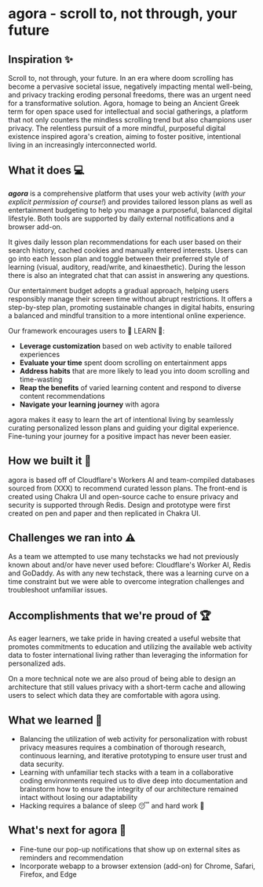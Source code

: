 # agora - scroll to, not through, your future

## Inspiration ✨
Scroll to, not through, your future. In an era where doom scrolling has become a pervasive societal issue, negatively impacting mental well-being, and privacy tracking eroding personal freedoms, there was an urgent need for a transformative solution. Agora, homage to being an Ancient Greek term for open space used for intellectual and social gatherings, a platform that not only counters the mindless scrolling trend but also champions user privacy. The relentless pursuit of a more mindful, purposeful digital existence inspired agora's creation, aiming to foster positive, intentional living in an increasingly interconnected world.

## What it does 💻
***agora*** is a comprehensive platform that uses your web activity (_with your explicit permission of course!_) and provides tailored lesson plans as well as entertainment budgeting to help you manage a purposeful, balanced digital lifestyle. Both tools are supported by daily external notifications and a browser add-on.

It gives daily lesson plan recommendations for each user based on their search history, cached cookies and manually entered interests. Users can go into each lesson plan and toggle between their preferred style of learning (visual, auditory, read/write, and kinaesthetic). During the lesson there is also an integrated chat that can assist in answering any questions.

Our entertainment budget adopts a gradual approach, helping users responsibly manage their screen time without abrupt restrictions. It offers a step-by-step plan, promoting sustainable changes in digital habits, ensuring a balanced and mindful transition to a more intentional online experience.

Our framework encourages users to 🍎 LEARN 📝:
- **Leverage customization** based on web activity to enable tailored experiences
- **Evaluate your time** spent doom scrolling on entertainment apps
- **Address habits** that are more likely to lead you into doom scrolling and time-wasting
- **Reap the benefits** of varied learning content and respond to diverse content recommendations
- **Navigate your learning journey** with agora

agora makes it easy to learn the art of intentional living by seamlessly curating personalized lesson plans and guiding your digital experience. Fine-tuning your journey for a positive impact has never been easier.

## How we built it 🔨

agora is based off of Cloudflare's Workers AI and team-compiled databases sourced from (XXX) to recommend curated lesson plans. The front-end is created using Chakra UI and open-source cache to ensure privacy and security is supported through Redis. Design and prototype were first created on pen and paper and then replicated in Chakra UI.

## Challenges we ran into ⚠️
As a team we attempted to use many techstacks we had not previously known about and/or have never used before: Cloudflare's Worker AI, Redis and GoDaddy.  As with any new techstack, there was a learning curve on a time constraint but we were able to overcome integration challenges and troubleshoot unfamiliar issues. 

## Accomplishments that we're proud of 🏆
As eager learners, we take pride in having created a useful website that promotes commitments to education and utilizing the available web activity data to foster international living rather than leveraging the information for personalized ads.

On a more technical note we are also proud of being able to design an architecture that still values privacy with a short-term cache and allowing users to select which data they are comfortable with agora using.

## What we learned 🏫
- Balancing the utilization of web activity for personalization with robust privacy measures requires a combination of thorough research, continuous learning, and iterative prototyping to ensure user trust and data security.
- Learning with unfamiliar tech stacks with a team in a collaborative coding environments required us to dive deep into documentation and brainstorm how to ensure the integrity of our architecture remained intact without losing our adaptability
- Hacking requires a balance of sleep 😴 and hard work 😤

## What's next for agora 💭
- Fine-tune our pop-up notifications that show up on external sites as reminders and recommendation
- Incorporate webapp to a browser extension (add-on) for Chrome, Safari, Firefox, and Edge
